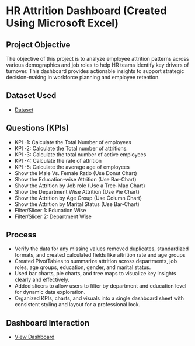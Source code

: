 # HR Attrition Dashboard (Created Using Microsoft Excel)
## Project Objective
The objective of this project is to analyze employee attrition patterns across various demographics and job roles to help HR teams identify key drivers of turnover. This dashboard provides actionable insights to support strategic decision-making in workforce planning and employee retention.

## Dataset Used
- <a href= "https://github.com/Mukid-Ahsam/HR_Attrition_Dashboard/blob/main/HR%20Attrition%20Dashboard.xlsx" >Dataset<a/>

## Questions (KPIs)
- KPI -1: Calculate the Total Number of employees
- KPI -2: Calculate the Total number of attritions. 
- KPI -3: Calculate the total number of active employees
- KPI -4: Calculate the rate of attrition
- KPI -5: Calculate the average age of employees
- Show the Male Vs. Female Ratio (Use Donut Chart)
- Show the Education-wise Attrition (Use Bar-Chart)
- Show the Attrition by Job role (Use a Tree-Map Chart)
- Show the Department Wise Attrition (Use Pie Chart)
- Show the Attrition by Age Group (Use Column Chart)
- Show the Attrition by Marital Status (Use Bar-Chart)
- Filter/Slicer 1: Education Wise
- Filter/Slicer 2: Department Wise

## Process
-	Verify the data for any missing values removed duplicates, standardized formats, and created calculated fields like attrition rate and age groups
-	Created PivotTables to summarize attrition across departments, job roles, age groups, education, gender, and marital status.
-	Used bar charts, pie charts, and tree maps to visualize key insights clearly and effectively.
-	Added slicers to allow users to filter by department and education level for dynamic data exploration.
-	Organized KPIs, charts, and visuals into a single dashboard sheet with consistent styling and layout for a professional look.


## Dashboard Interaction
- <a href="https://github.com/Mukid-Ahsam/HR_Attrition_Dashboard/blob/main/HR%20Attrition%20Dashboard%20Image.png" >View Dashboard<a/>

